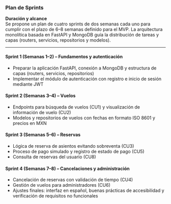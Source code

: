 ### Plan de Sprints

**Duración y alcance**  
Se propone un plan de cuatro sprints de dos semanas cada uno para cumplir con el plazo de 6–8 semanas definido para el MVP. La arquitectura monolítica basada en FastAPI y MongoDB guía la distribución de tareas y capas (routers, servicios, repositorios y modelos).

---

#### Sprint 1 (Semanas 1–2) – Fundamentos y autenticación
- Preparar la aplicación FastAPI, conexión a MongoDB y estructura de capas (routers, servicios, repositorios)  
- Implementar el módulo de autenticación con registro e inicio de sesión mediante JWT

#### Sprint 2 (Semanas 3–4) – Vuelos
- Endpoints para búsqueda de vuelos (CU1) y visualización de información de vuelo (CU2)  
- Modelos y repositorios de vuelos con fechas en formato ISO 8601 y precios en MXN

#### Sprint 3 (Semanas 5–6) – Reservas
- Lógica de reserva de asientos evitando sobreventa (CU3)  
- Proceso de pago simulado y registro de estado de pago (CU5)  
- Consulta de reservas del usuario (CU8)

#### Sprint 4 (Semanas 7–8) – Cancelaciones y administración
- Cancelación de reservas con validación de tiempo (CU4)  
- Gestión de vuelos para administradores (CU6)  
- Ajustes finales: interfaz en español, buenas prácticas de accesibilidad y verificación de requisitos no funcionales
